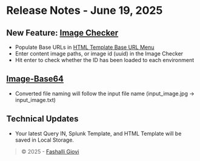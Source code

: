 # Release Notes - June 19, 2025

## New Feature: [Image Checker](./imageChecker)

- Populate Base URLs in [HTML Template Base URL Menu](./html)
- Enter content image paths, or image id (uuid) in the Image Checker
- Hit enter to check whether the ID has been loaded to each environment

## [Image-Base64](./image)

- Converted file naming will follow the input file name (input_image.jpg -> input_image.txt)

## Technical Updates

- Your latest Query IN, Splunk Template, and HTML Template will be saved in Local Storage.

> © 2025 - <a href="https://www.linkedin.com/in/fashalli/" target="_blank" rel="noopener noreferrer">Fashalli Giovi</a>
